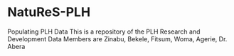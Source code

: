 # NatuReS-PLH
Populating PLH Data
This is a repository of the PLH Research and Development Data
Members are Zinabu, Bekele, Fitsum, Woma, Agerie, Dr. Abera
